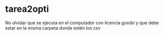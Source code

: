 # tarea2opti


No olvidar que se ejecuta en el computador con licencia gurobi y que debe estar en la misma carpeta donde estén los csv
